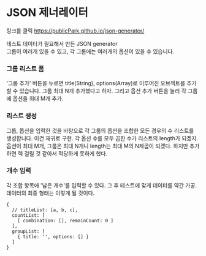 # JSON 제너레이터

링크를 클릭
<https://publicPark.github.io/json-generator/>

테스트 데이터가 필요해서 만든 JSON generator  
그룹이 여러개 있을 수 있고, 각 그룹에는 여러개의 옵션이 있을 수 있습니다.  

### 그룹 리스트 폼

'그룹 추가' 버튼을 누르면 title(String), options(Array)로 이루어진 오브젝트를 추가할 수 있습니다. 그룹 최대 N개 추가했다고 하자.
그리고 옵션 추가 버튼을 눌러 각 그룹에 옵션을 최대 M개 추가.

### 리스트 생성

그룹, 옵션을 입력한 것을 바탕으로 각 그룹의 옵션을 조합한 모든 경우의 수 리스트를 생성합니다. 이건 재귀로 구현.
각 옵션 수를 모두 곱한 수가 리스트의 length가 되겠지.
옵션이 최대 M개, 그룹은 최대 N개니 length는 최대 M의 N제곱이 되겠다.
하지만 추가하면 렉 걸릴 것 같아서 적당하게 못하게 했다.

### 개수 입력

각 조합 항목에 '남은 개수'를 입력할 수 있다.
그 후 테스트에 맞게 데이터를 약간 가공.
데이터의 최종 형태는 이렇게 될 것이다.

```
{
  // titleList: [a, b, c],
  countList: [
    [ combination: [], remainCount: 0 ]
  ],
  groupList: [
    { title: '', options: [] }
  ]
}
```
